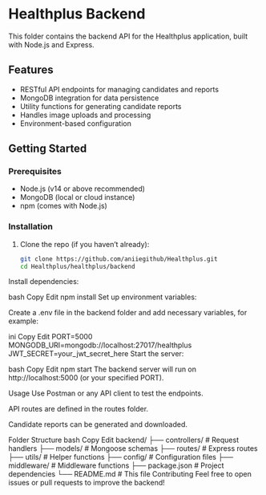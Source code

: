 # Healthplus Backend

This folder contains the backend API for the Healthplus application, built with Node.js and Express.

## Features

- RESTful API endpoints for managing candidates and reports
- MongoDB integration for data persistence
- Utility functions for generating candidate reports
- Handles image uploads and processing
- Environment-based configuration

## Getting Started

### Prerequisites

- Node.js (v14 or above recommended)
- MongoDB (local or cloud instance)
- npm (comes with Node.js)

### Installation

1. Clone the repo (if you haven’t already):

   ```bash
   git clone https://github.com/aniiegithub/Healthplus.git
   cd Healthplus/healthplus/backend
Install dependencies:

bash
Copy
Edit
npm install
Set up environment variables:

Create a .env file in the backend folder and add necessary variables, for example:

ini
Copy
Edit
PORT=5000
MONGODB_URI=mongodb://localhost:27017/healthplus
JWT_SECRET=your_jwt_secret_here
Start the server:

bash
Copy
Edit
npm start
The backend server will run on http://localhost:5000 (or your specified PORT).

Usage
Use Postman or any API client to test the endpoints.

API routes are defined in the routes folder.

Candidate reports can be generated and downloaded.

Folder Structure
bash
Copy
Edit
backend/
├── controllers/       # Request handlers
├── models/            # Mongoose schemas
├── routes/            # Express routes
├── utils/             # Helper functions
├── config/            # Configuration files
├── middleware/        # Middleware functions
├── package.json       # Project dependencies
└── README.md          # This file
Contributing
Feel free to open issues or pull requests to improve the backend!
